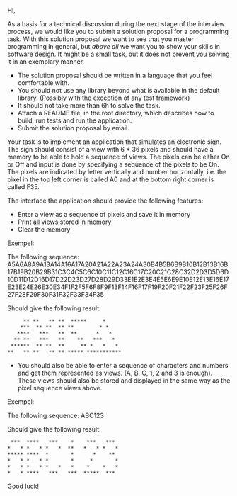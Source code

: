 Hi,

As a basis for a technical discussion during the next stage of the interview process, we would like you to submit a solution proposal for a programming task.
With this solution proposal we want to see that you master programming in general, but *above all* we want you to show your skills in software design. It might be a small task, but it does not prevent you solving it in an exemplary manner.

* The solution proposal should be written in a language that you feel comfortable with.
* You should not use any library beyond what is available in the default library. (Possibly with the exception of any test framework)
* It should not take more than 6h to solve the task.
* Attach a README file, in the root directory, which describes how to build, run tests and run the application.
* Submit the solution proposal by email.


Your task is to implement an application that simulates an electronic sign. The sign should consist of a view with 6 * 36 pixels and should have a memory to be able to hold a sequence of views. The pixels can be either On or Off and input is done by specifying a sequence of the pixels to be On. The pixels are indicated by letter vertically and number horizontally, i.e. the pixel in the top left corner is called A0 and at the bottom right corner is called F35.

The interface the application should provide the following features:

* Enter a view as a sequence of pixels and save it in memory
* Print all views stored in memory
* Clear the memory

Exempel:

The following sequence:
A5A6A8A9A13A14A16A17A20A21A22A23A24A30B4B5B6B9B10B12B13B16B17B19B20B29B31C3C4C5C6C10C11C12C16C17C20C21C28C32D2D3D5D6D10D11D12D16D17D22D23D27D28D29D33E1E2E3E4E5E6E9E10E12E13E16E17E23E24E26E30E34F1F2F5F6F8F9F13F14F16F17F19F20F21F22F23F25F26F27F28F29F30F31F32F33F34F35

Should give the following result:
```
     ** **   ** **  *****     *    
    ***  ** **  ** **        * *   
   ****   ***   **  **      *   *  
  ** **   ***   **    **   ***   * 
 ******  ** **  **     ** *   *   *
**   ** **   ** ** ***** ***********
```

* You should also be able to enter a sequence of characters and numbers and get them represented as views. (A, B, C, 1, 2 and 3 is enough). These views should also be stored and displayed in the same way as the pixel sequence views above.

Exempel:

The following sequence:
ABC123

Should give the following result:
```
 ***  ****   ***    *    ***   *** 
*   * *   * *   *  **   *   * *   *
***** ****  *       *      *    ** 
*   * *   * *       *     *       *
*   * *   * *   *   *    *    *   *
*   * ****   ***   ***  *****  *** 
```
Good luck!
